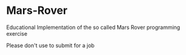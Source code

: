 Mars-Rover
==========

Educational Implementation of the so called Mars Rover programming exercise 

Please don't use to submit for a job
